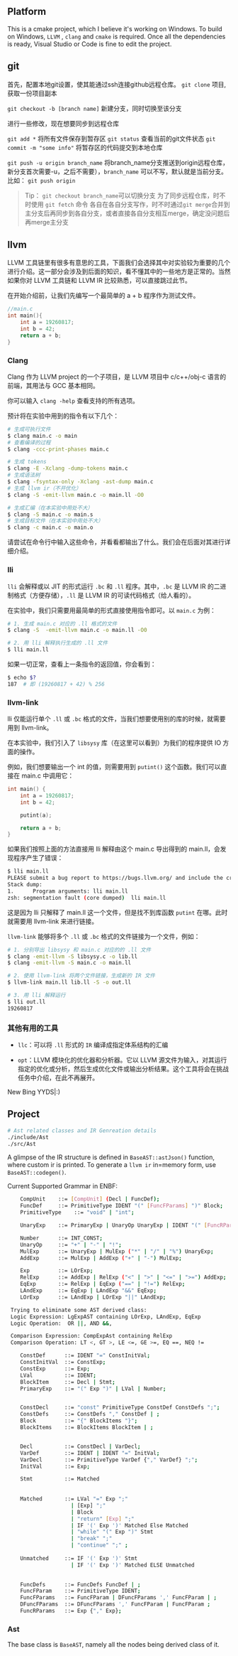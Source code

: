 ## Platform

This is a cmake project, which I believe it's working on Windows.
To build on Windows, `LLVM` , `clang` and `cmake` is required.
Once all the dependencies is ready, Visual Studio or Code is fine to edit the project.

## git

首先，配置本地git设置，使其能通过ssh连接github远程仓库。
`git clone` 项目, 获取一份项目副本

`git checkout -b [branch name]` 新建分支，同时切换至该分支

进行一些修改，现在想要同步到远程仓库

`git add *` 将所有文件保存到暂存区
`git status` 查看当前的git文件状态
`git commit -m "some info"` 将暂存区的代码提交到本地仓库

`git push -u origin branch_name`
将branch_name分支推送到origin远程仓库，
新分支首次需要-u，之后不需要），`branch_name` 可以不写，默认就是当前分支。
比如： `git push origin`

> Tip：
> `git checkout branch_name`可以切换分支
> 为了同步远程仓库，时不时使用 `git fetch` 命令
> 各自在各自分支写作，时不时通过`git merge`合并到主分支后再同步到各自分支，或者直接各自分支相互merge，确定没问题后再merge主分支

## llvm

LLVM 工具链里有很多有意思的工具，下面我们会选择其中对实验较为重要的几个进行介绍。这一部分会涉及到后面的知识，看不懂其中的一些地方是正常的。当然如果你对
LLVM 工具链和 LLVM IR 比较熟悉，可以直接跳过此节。

在开始介绍前，让我们先编写一个最简单的 a + b 程序作为测试文件。

```cpp
//main.c
int main(){
    int a = 19260817;
    int b = 42;
    return a + b;
}
```

### Clang

Clang 作为 LLVM project 的一个子项目，是 LLVM 项目中 c/c++/obj-c 语言的前端，其用法与 GCC 基本相同。

你可以输入 `clang -help` 查看支持的所有选项。

预计将在实验中用到的指令有以下几个：

```bash
# 生成可执行文件
$ clang main.c -o main
# 查看编译的过程
$ clang -ccc-print-phases main.c

# 生成 tokens
$ clang -E -Xclang -dump-tokens main.c
# 生成语法树
$ clang -fsyntax-only -Xclang -ast-dump main.c
# 生成 llvm ir（不开优化）
$ clang -S -emit-llvm main.c -o main.ll -O0

# 生成汇编（在本实验中用处不大）
$ clang -S main.c -o main.s
# 生成目标文件（在本实验中用处不大）
$ clang -c main.c -o main.o
```

请尝试在命令行中输入这些命令，并看看都输出了什么。我们会在后面对其进行详细介绍。

### lli

`lli` 会解释或以 JIT 的形式运行 `.bc` 和 `.ll` 程序。其中，`.bc` 是 LLVM IR 的二进制格式（方便存储），`.ll` 是 LLVM IR
的可读代码格式（给人看的）。

在实验中，我们只需要用最简单的形式直接使用指令即可。以 `main.c` 为例：

```bash
# 1. 生成 main.c 对应的 .ll 格式的文件
$ clang -S  -emit-llvm main.c -o main.ll -O0

# 2. 用 lli 解释执行生成的 .ll 文件
$ lli main.ll
```

如果一切正常，查看上一条指令的返回值，你会看到：

```bash
$ echo $?
187  # 即 (19260817 + 42) % 256
```

### llvm-link

lli 仅能运行单个 `.ll` 或 `.bc` 格式的文件，当我们想要使用别的库的时候，就需要用到 llvm-link。

在本实验中，我们引入了 `libsysy` 库（在这里可以看到）为我们的程序提供 IO 方面的操作。

例如，我们想要输出一个 int 的值，则需要用到 `putint()` 这个函数。我们可以直接在 main.c 中调用它：

```cpp
int main() {
    int a = 19260817;
    int b = 42;

    putint(a);

    return a + b;
}
```

如果我们按照上面的方法直接用 lli 解释由这个 main.c 导出得到的 main.ll，会发现程序产生了错误：

```bash
$ lli main.ll
PLEASE submit a bug report to https://bugs.llvm.org/ and include the crash backtrace.
Stack dump:
1.      Program arguments: lli main.ll
zsh: segmentation fault (core dumped)  lli main.ll
```

这是因为 lli 只解释了 main.ll 这一个文件，但是找不到库函数 `putint` 在哪。此时就需要用 llvm-link 来进行链接。

`llvm-link` 能够将多个 `.ll` 或 `.bc` 格式的文件链接为一个文件，例如：

```bash
# 1. 分别导出 libsysy 和 main.c 对应的的 .ll 文件
$ clang -emit-llvm -S libsysy.c -o lib.ll
$ clang -emit-llvm -S main.c -o main.ll

# 2. 使用 llvm-link 将两个文件链接，生成新的 IR 文件
$ llvm-link main.ll lib.ll -S -o out.ll

# 3. 用 lli 解释运行
$ lli out.ll
19260817
```

### 其他有用的工具

- `llc`：可以将 `.ll` 形式的 `IR` 编译成指定体系结构的汇编

- `opt`：LLVM 模块化的优化器和分析器。它以 LLVM 源文件为输入，对其运行指定的优化或分析，然后生成优化文件或输出分析结果。这个工具将会在挑战任务中介绍，在此不再展开。

New Bing YYDS|:)

## Project

```bash
# Ast related classes and IR Genreation details
./include/Ast
./src/Ast

```

A glimpse of the IR structure is defined in `BaseAST::astJson()` function, where custom ir is printed.
To generate a `llvm ir` in=memory form, use `BaseAST::codegen()`.

Current Supported Grammar in ENBF:

```bash
    CompUnit    ::= [CompUnit] (Decl | FuncDef);
    FuncDef     ::= PrimitiveType IDENT "(" [FuncFParams] ")" Block;
    PrimitiveType    ::= "void" | "int";

    UnaryExp    ::= PrimaryExp | UnaryOp UnaryExp | IDENT "(" [FuncRParams] ")";

    Number      ::= INT_CONST;
    UnaryOp     ::= "+" | "-" | "!";
    MulExp      ::= UnaryExp | MulExp ("*" | "/" | "%") UnaryExp;
    AddExp      ::= MulExp | AddExp ("+" | "-") MulExp;

    Exp         ::= LOrExp;
    RelExp      ::= AddExp | RelExp ("<" | ">" | "<=" | ">=") AddExp;
    EqExp       ::= RelExp | EqExp ("==" | "!=") RelExp;
    LAndExp     ::= EqExp | LAndExp "&&" EqExp;
    LOrExp      ::= LAndExp | LOrExp "||" LAndExp;

 Trying to eliminate some AST derived class:
 Logic Expression: LgExpAST containing LOrExp, LAndExp, EqExp
 Logic Operation:  OR ||, AND &&,

 Comparison Expression: CompExpAst containing RelExp
 Comparison Operation: LT <, GT >, LE <=, GE >=, EQ ==, NEQ !=

    ConstDef      ::= IDENT "=" ConstInitVal;
    ConstInitVal  ::= ConstExp;
    ConstExp      ::= Exp;
    LVal          ::= IDENT;
    BlockItem     ::= Decl | Stmt;
    PrimaryExp    ::= "(" Exp ")" | LVal | Number;


    ConstDecl     ::= "const" PrimitiveType ConstDef ConstDefs ";";
    ConstDefs     ::= ConstDefs "," ConstDef | ;
    Block         ::= "{" BlockItems "}";
    BlockItems    ::= BlockItems BlockItem | ;


    Decl          ::= ConstDecl | VarDecl;
    VarDef        ::= IDENT | IDENT "=" InitVal;
    VarDecl       ::= PrimitiveType VarDef {"," VarDef} ";";
    InitVal       ::= Exp;

    Stmt          ::= Matched 
    
                      
    Matched       ::= LVal "=" Exp ";"
                    | [Exp] ";"
                    | Block
                    | "return" [Exp] ";"
                    | IF '(' Exp ')' Matched Else Matched
                    | "while" "(" Exp ")" Stmt
                    | "break" ";"
                    | "continue" ";" ;
    
    Unmatched     ::= IF '(' Exp ')' Stmt 
                    | IF '(' Exp ')' Matched ELSE Unmatched
                    

    FuncDefs      ::= FuncDefs FuncDef | ;
    FuncFParam    ::= PrimitiveType IDENT;
    FuncFParams   ::= FuncFParam | DFuncFParams ',' FuncFParam | ;
    DFuncFParams  ::= DFuncFParams ',' FuncFParam | FuncFParam ;
    FuncRParams   ::= Exp {"," Exp};
```

### Ast

The base class is `BaseAST`, namely all the nodes being derived class of it.